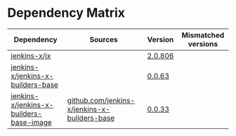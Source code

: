 # Dependency Matrix

Dependency | Sources | Version | Mismatched versions
---------- | ------- | ------- | -------------------
[jenkins-x/jx](https://github.com/jenkins-x/jx) |  | [2.0.806](https://github.com/jenkins-x/jx/releases/tag/v2.0.806) | 
[jenkins-x/jenkins-x-builders-base](https://github.com/jenkins-x/jenkins-x-builders-base.git) |  | [0.0.63](https://github.com/jenkins-x/jenkins-x-builders-base/releases/tag/v0.0.63) | 
[jenkins-x/jenkins-x-builders-base-image](https://github.com/jenkins-x/jenkins-x-builders-base-image) | [github.com/jenkins-x/jenkins-x-builders-base](https://github.com/jenkins-x/jenkins-x-builders-base.git) | [0.0.33]() | 
